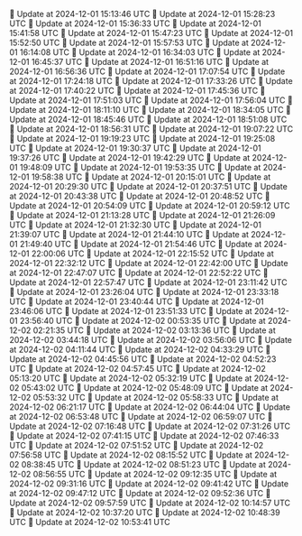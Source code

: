 🔄 Update at 2024-12-01 15:13:46 UTC
🔄 Update at 2024-12-01 15:28:23 UTC
🔄 Update at 2024-12-01 15:36:33 UTC
🔄 Update at 2024-12-01 15:41:58 UTC
🔄 Update at 2024-12-01 15:47:23 UTC
🔄 Update at 2024-12-01 15:52:50 UTC
🔄 Update at 2024-12-01 15:57:53 UTC
🔄 Update at 2024-12-01 16:14:08 UTC
🔄 Update at 2024-12-01 16:34:03 UTC
🔄 Update at 2024-12-01 16:45:37 UTC
🔄 Update at 2024-12-01 16:51:16 UTC
🔄 Update at 2024-12-01 16:56:36 UTC
🔄 Update at 2024-12-01 17:07:54 UTC
🔄 Update at 2024-12-01 17:24:18 UTC
🔄 Update at 2024-12-01 17:33:26 UTC
🔄 Update at 2024-12-01 17:40:22 UTC
🔄 Update at 2024-12-01 17:45:36 UTC
🔄 Update at 2024-12-01 17:51:03 UTC
🔄 Update at 2024-12-01 17:56:04 UTC
🔄 Update at 2024-12-01 18:11:10 UTC
🔄 Update at 2024-12-01 18:34:05 UTC
🔄 Update at 2024-12-01 18:45:46 UTC
🔄 Update at 2024-12-01 18:51:08 UTC
🔄 Update at 2024-12-01 18:56:31 UTC
🔄 Update at 2024-12-01 19:07:22 UTC
🔄 Update at 2024-12-01 19:19:23 UTC
🔄 Update at 2024-12-01 19:25:08 UTC
🔄 Update at 2024-12-01 19:30:37 UTC
🔄 Update at 2024-12-01 19:37:26 UTC
🔄 Update at 2024-12-01 19:42:29 UTC
🔄 Update at 2024-12-01 19:48:09 UTC
🔄 Update at 2024-12-01 19:53:35 UTC
🔄 Update at 2024-12-01 19:58:38 UTC
🔄 Update at 2024-12-01 20:15:01 UTC
🔄 Update at 2024-12-01 20:29:30 UTC
🔄 Update at 2024-12-01 20:37:51 UTC
🔄 Update at 2024-12-01 20:43:38 UTC
🔄 Update at 2024-12-01 20:48:52 UTC
🔄 Update at 2024-12-01 20:54:09 UTC
🔄 Update at 2024-12-01 20:59:12 UTC
🔄 Update at 2024-12-01 21:13:28 UTC
🔄 Update at 2024-12-01 21:26:09 UTC
🔄 Update at 2024-12-01 21:32:30 UTC
🔄 Update at 2024-12-01 21:39:07 UTC
🔄 Update at 2024-12-01 21:44:10 UTC
🔄 Update at 2024-12-01 21:49:40 UTC
🔄 Update at 2024-12-01 21:54:46 UTC
🔄 Update at 2024-12-01 22:00:06 UTC
🔄 Update at 2024-12-01 22:15:52 UTC
🔄 Update at 2024-12-01 22:32:12 UTC
🔄 Update at 2024-12-01 22:42:00 UTC
🔄 Update at 2024-12-01 22:47:07 UTC
🔄 Update at 2024-12-01 22:52:22 UTC
🔄 Update at 2024-12-01 22:57:47 UTC
🔄 Update at 2024-12-01 23:11:42 UTC
🔄 Update at 2024-12-01 23:26:04 UTC
🔄 Update at 2024-12-01 23:33:18 UTC
🔄 Update at 2024-12-01 23:40:44 UTC
🔄 Update at 2024-12-01 23:46:06 UTC
🔄 Update at 2024-12-01 23:51:33 UTC
🔄 Update at 2024-12-01 23:56:40 UTC
🔄 Update at 2024-12-02 00:53:35 UTC
🔄 Update at 2024-12-02 02:21:35 UTC
🔄 Update at 2024-12-02 03:13:36 UTC
🔄 Update at 2024-12-02 03:44:18 UTC
🔄 Update at 2024-12-02 03:56:06 UTC
🔄 Update at 2024-12-02 04:11:44 UTC
🔄 Update at 2024-12-02 04:33:29 UTC
🔄 Update at 2024-12-02 04:45:56 UTC
🔄 Update at 2024-12-02 04:52:23 UTC
🔄 Update at 2024-12-02 04:57:45 UTC
🔄 Update at 2024-12-02 05:13:20 UTC
🔄 Update at 2024-12-02 05:32:19 UTC
🔄 Update at 2024-12-02 05:43:02 UTC
🔄 Update at 2024-12-02 05:48:09 UTC
🔄 Update at 2024-12-02 05:53:32 UTC
🔄 Update at 2024-12-02 05:58:33 UTC
🔄 Update at 2024-12-02 06:21:17 UTC
🔄 Update at 2024-12-02 06:44:04 UTC
🔄 Update at 2024-12-02 06:53:48 UTC
🔄 Update at 2024-12-02 06:59:07 UTC
🔄 Update at 2024-12-02 07:16:48 UTC
🔄 Update at 2024-12-02 07:31:26 UTC
🔄 Update at 2024-12-02 07:41:15 UTC
🔄 Update at 2024-12-02 07:46:33 UTC
🔄 Update at 2024-12-02 07:51:52 UTC
🔄 Update at 2024-12-02 07:56:58 UTC
🔄 Update at 2024-12-02 08:15:52 UTC
🔄 Update at 2024-12-02 08:38:45 UTC
🔄 Update at 2024-12-02 08:51:23 UTC
🔄 Update at 2024-12-02 08:56:55 UTC
🔄 Update at 2024-12-02 09:12:35 UTC
🔄 Update at 2024-12-02 09:31:16 UTC
🔄 Update at 2024-12-02 09:41:42 UTC
🔄 Update at 2024-12-02 09:47:12 UTC
🔄 Update at 2024-12-02 09:52:36 UTC
🔄 Update at 2024-12-02 09:57:59 UTC
🔄 Update at 2024-12-02 10:14:57 UTC
🔄 Update at 2024-12-02 10:37:20 UTC
🔄 Update at 2024-12-02 10:48:39 UTC
🔄 Update at 2024-12-02 10:53:41 UTC
